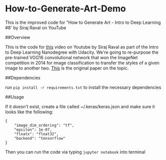 # How-to-Generate-Art-Demo
This is the improved code for "How to Generate Art - Intro to Deep Learning #8' by Siraj Raval on YouTube

##Overview

This is the code for [this](https://youtu.be/Oex0eWoU7AQ) video on Youtube by Siraj Raval as part of the Intro to Deep Learning Nanodegree with Udacity. We're going to re-purpose the pre-trained VGG16 convolutional network that won the ImageNet competition in 2014 for image classification to transfer the styles of a given image to another two. [This](https://arxiv.org/abs/1508.06576) is the original paper on the topic.


##Dependencies

run `pip install -r requirements.txt` to install the necessary dependencies


##Usage

If it doesn't exist, create a file called ~/.keras/keras.json and make sure it looks like the following:

   ````
   {
       "image_dim_ordering": "tf",
       "epsilon": 1e-07,
       "floatx": "float32",
       "backend": "tensorflow"
   }
   ````

Then you can run the code via typing `jupyter notebook` into terminal





